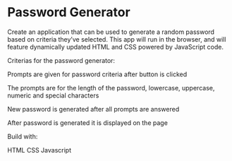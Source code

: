 # Password Generator 

Create an application that can be used to generate a random password based on criteria they’ve selected. This app will run in the browser, and will feature dynamically updated HTML and CSS powered by JavaScript code.

Criterias for the password generator:

Prompts are given for password criteria after button is clicked

The prompts are for the length of the password, lowercase, uppercase, numeric and special characters

New password is generated after all prompts are answered

After password is generated it is displayed on the page

Build with:

HTML
CSS
Javascript